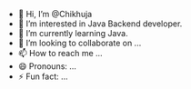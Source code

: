 - 👋 Hi, I’m @Chikhuja
- 👀 I’m interested in Java Backend developer.
- 🌱 I’m currently learning Java.
- 💞️ I’m looking to collaborate on ...
- 📫 How to reach me ...
- 😄 Pronouns: ...
- ⚡ Fun fact: ...

<!---
Chikhuja/Chikhuja is a ✨ special ✨ repository because its `README.md` (this file) appears on your GitHub profile.
You can click the Preview link to take a look at your changes.
--->
